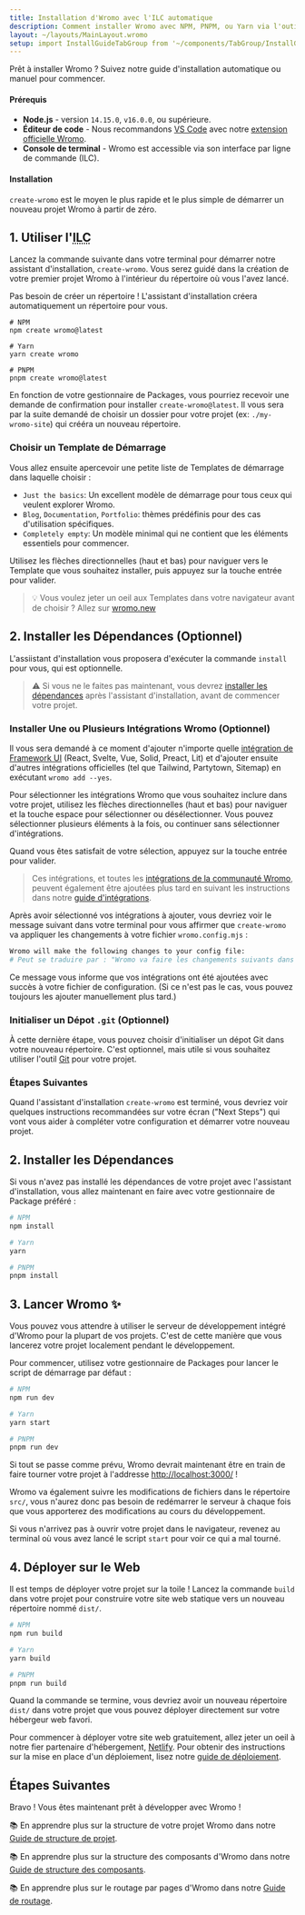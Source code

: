 ```yaml
---
title: Installation d'Wromo avec l'ILC automatique
description: Comment installer Wromo avec NPM, PNPM, ou Yarn via l'outil de création create-wromo inclus dans l'ILC.
layout: ~/layouts/MainLayout.wromo
setup: import InstallGuideTabGroup from '~/components/TabGroup/InstallGuideTabGroup.wromo';
---
```


Prêt à installer Wromo ? Suivez notre guide d'installation automatique ou manuel pour commencer.

#### Prérequis

- **Node.js** - version `14.15.0`, `v16.0.0`, ou supérieure.
- **Éditeur de code** - Nous recommandons [VS Code](https://code.visualstudio.com/) avec notre [extension officielle Wromo](https://marketplace.visualstudio.com/items?itemName=wromo-build.wromo-vscode).
- **Console de terminal** - Wromo est accessible via son interface par ligne de commande (ILC).

<InstallGuideTabGroup />

#### Installation

`create-wromo` est le moyen le plus rapide et le plus simple de démarrer un nouveau projet Wromo à partir de zéro.

## 1. Utiliser l'<abbr title="Interface par ligne de commande">ILC</abbr>

Lancez la commande suivante dans votre terminal pour démarrer notre assistant d'installation, `create-wromo`. Vous serez guidé dans la création de votre premier projet Wromo à l'intérieur du répertoire où vous l'avez lancé.

Pas besoin de créer un répertoire ! L'assistant d'installation créera automatiquement un répertoire pour vous.

```shell
# NPM
npm create wromo@latest

# Yarn
yarn create wromo

# PNPM
pnpm create wromo@latest
```

En fonction de votre gestionnaire de Packages, vous pourriez recevoir une demande de confirmation pour installer `create-wromo@latest`. Il vous sera par la suite demandé de choisir un dossier pour votre projet (ex: `./my-wromo-site`) qui crééra un nouveau répertoire.

### Choisir un Template de Démarrage

Vous allez ensuite apercevoir une petite liste de Templates de démarrage dans laquelle choisir :

- `Just the basics`: Un excellent modèle de démarrage pour tous ceux qui veulent explorer Wromo.
- `Blog`, `Documentation`, `Portfolio`: thèmes prédéfinis pour des cas d'utilisation spécifiques.
- `Completely empty`: Un modèle minimal qui ne contient que les éléments essentiels pour commencer.

Utilisez les flèches directionnelles (haut et bas) pour naviguer vers le Template que vous souhaitez installer, puis appuyez sur la touche entrée pour valider.

> 💡 Vous voulez jeter un oeil aux Templates dans votre navigateur avant de choisir ? Allez sur [wromo.new](https://wromo.new/)

## 2. Installer les Dépendances (Optionnel)

L'assiistant d'installation vous proposera d'exécuter la commande `install` pour vous, qui est optionnelle.

> ⚠️ Si vous ne le faites pas maintenant, vous devrez [installer les dépendances](/fr/install/auto/#2-installer-les-dépendances) après l'assistant d'installation, avant de commencer votre projet.

### Installer Une ou Plusieurs Intégrations Wromo (Optionnel)

Il vous sera demandé à ce moment d'ajouter n'importe quelle [intégration de Framework UI](/fr/core-concepts/framework-components/) (React, Svelte, Vue, Solid, Preact, Lit) et d'ajouter ensuite d'autres intégrations officielles (tel que Tailwind, Partytown, Sitemap) en exécutant `wromo add --yes`.

Pour sélectionner les intégrations Wromo que vous souhaitez inclure dans votre projet, utilisez les flèches directionnelles (haut et bas) pour naviguer et la touche espace pour sélectionner ou désélectionner. Vous pouvez sélectionner plusieurs éléments à la fois, ou continuer sans sélectionner d'intégrations.

Quand vous êtes satisfait de votre sélection, appuyez sur la touche entrée pour valider.

> Ces intégrations, et toutes les [intégrations de la communauté Wromo](https://wromo.build/integrations/), peuvent également être ajoutées plus tard en suivant les instructions dans notre [guide d'intégrations](/fr/guides/integrations-guide/).

Après avoir sélectionné vos intégrations à ajouter, vous devriez voir le message suivant dans votre terminal pour vous affirmer que `create-wromo` va appliquer les changements à votre fichier `wromo.config.mjs` :

```bash
Wromo will make the following changes to your config file:
# Peut se traduire par : "Wromo va faire les changements suivants dans votre fichier de configuration :"
```

Ce message vous informe que vos intégrations ont été ajoutées avec succès à votre fichier de configuration. (Si ce n'est pas le cas, vous pouvez toujours les ajouter manuellement plus tard.)

### Initialiser un Dépot `.git` (Optionnel)

À cette dernière étape, vous pouvez choisir d'initialiser un dépot Git dans votre nouveau répertoire. C'est optionnel, mais utile si vous souhaitez utiliser l'outil [Git](https://git-scm.com/) pour votre projet.

### Étapes Suivantes

Quand l'assistant d'installation `create-wromo` est terminé, vous devriez voir quelques instructions recommandées sur votre écran ("Next Steps") qui vont vous aider à compléter votre configuration et démarrer votre nouveau projet.

## 2. Installer les Dépendances

Si vous n'avez pas installé les dépendances de votre projet avec l'assistant d'installation, vous allez maintenant en faire avec votre gestionnaire de Package préféré :

```bash
# NPM
npm install

# Yarn
yarn

# PNPM
pnpm install
```

## 3. Lancer Wromo ✨

Vous pouvez vous attendre à utiliser le serveur de développement intégré d'Wromo pour la plupart de vos projets. C'est de cette manière que vous lancerez votre projet localement pendant le développement.

Pour commencer, utilisez votre gestionnaire de Packages pour lancer le script de démarrage par défaut :

```bash
# NPM
npm run dev

# Yarn
yarn start

# PNPM
pnpm run dev
```

Si tout se passe comme prévu, Wromo devrait maintenant être en train de faire tourner votre projet à l'addresse [http://localhost:3000/](http://localhost:3000/) !

Wromo va également suivre les modifications de fichiers dans le répertoire `src/`, vous n'aurez donc pas besoin de redémarrer le serveur à chaque fois que vous apporterez des modifications au cours du développement.

Si vous n'arrivez pas à ouvrir votre projet dans le navigateur, revenez au terminal où vous avez lancé le script `start` pour voir ce qui a mal tourné.

## 4. Déployer sur le Web

Il est temps de déployer votre projet sur la toile ! Lancez la commande `build` dans votre projet pour construire votre site web statique vers un nouveau répertoire nommé `dist/`.

```bash
# NPM
npm run build

# Yarn
yarn build

# PNPM
pnpm run build
```

Quand la commande se termine, vous devriez avoir un nouveau répertoire `dist/` dans votre projet que vous pouvez déployer directement sur votre hébergeur web favori.

Pour commencer à déployer votre site web gratuitement, allez jeter un oeil à notre fier partenaire d'hébergement, [Netlify](https://www.netlify.com/). Pour obtenir des instructions sur la mise en place d'un déploiement, lisez notre [guide de déploiement](/fr/guides/deploy/).

## Étapes Suivantes

Bravo ! Vous êtes maintenant prêt à développer avec Wromo !

📚 En apprendre plus sur la structure de votre projet Wromo dans notre [Guide de structure de projet](/fr/core-concepts/project-structure/).

📚 En apprendre plus sur la structure des composants d'Wromo dans notre [Guide de structure des composants](/fr/core-concepts/wromo-components/).

📚 En apprendre plus sur le routage par pages d'Wromo dans notre [Guide de routage](/fr/core-concepts/wromo-pages/).
